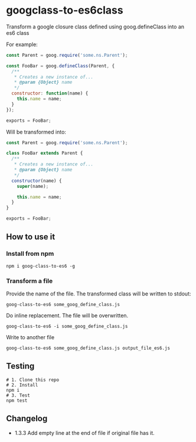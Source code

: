 # googclass-to-es6class

Transform a google closure class defined using goog.defineClass into an es6 class

For example:

```javascript
const Parent = goog.require('some.ns.Parent');

const FooBar = goog.defineClass(Parent, {
  /**
   * Creates a new instance of...
   * @param {Object} name
   */
  constructor: function(name) {
    this.name = name;
  }
});

exports = FooBar;
```

Will be transformed into:

```javascript
const Parent = goog.require('some.ns.Parent');

class FooBar extends Parent {
  /**
   * Creates a new instance of...
   * @param {Object} name
   */
  constructor(name) {
    super(name);

    this.name = name;
  }
}

exports = FooBar;
```

## How to use it

### Install from npm

```shell
npm i goog-class-to-es6 -g
```

### Transform a file

Provide the name of the file. The transformed class will be written to stdout:

```shell
goog-class-to-es6 some_goog_define_class.js
```

Do inline replacement. The file will be overwritten.

```shell
goog-class-to-es6 -i some_goog_define_class.js
```

Write to another file

```shell
goog-class-to-es6 some_goog_define_class.js output_file_es6.js
```

## Testing

```shell
# 1. Clone this repo
# 2. Install
npm i
# 3. Test
npm test
```

## Changelog

* 1.3.3 Add empty line at the end of file if original file has it.
